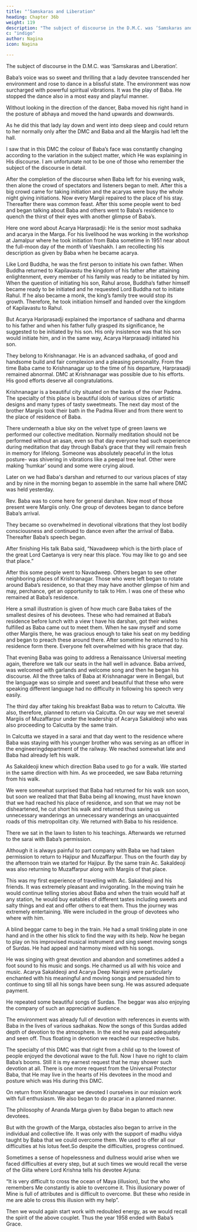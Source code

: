 ```yaml
---
title: "‘Samskaras and Liberation"
heading: Chapter 36b
weight: 119
description: "The subject of discourse in the D.M.C. was ‘Samskaras and Liberation’"
c: "indigo"
author: Nagina
icon: Nagina

---
```



The subject of discourse in the D.M.C. was ‘Samskaras and Liberation’.

<!-- Baba started his discourse. Every one’s eyes were centred on Baba’s face as he
developed the subject matter through his discourse. It appeared as if even the sight of
Baba had delivered everyone from mental distractions and that they had attained
perfect mental withdrawal. Now they became fully engrossed in their ‘Iista’. All were
one pointed and aborting Baba’s divine words in full concentration. -->

Baba’s voice was so sweet and thrilling that a lady devotee transcended her environment and rose to dance in a blissful state. The environment was now surcharged with powerful spiritual vibrations. It was the play of Baba. He stopped the
dance also in a most easy and playful manner. 

Without looking in the direction of the dancer, Baba moved his right hand in the posture of abhaya and moved the hand upwards and downwards.

As he did this that lady lay down and went into deep sleep
and could return to her normally only after the DMC and Baba and all the Margiis had
left the hall.

I saw that in this DMC the colour of Baba’s face was constantly changing according to the variation in the subject matter, which He was explaining in His discourse. I am unfortunate not to be one of those who remember the subject of the
discourse in detail.

After the completion of the discourse when Baba left for his evening walk, then
alone the crowd of spectators and listeners began to melt. After this a big crowd came
for taking initiation and the acaryas were busy the whole night giving initiations.
Now every Margii repaired to the place of his stay. Thereafter there was
common feast. After this some people went to bed and began talking about Baba and
others went to Baba’s residence to quench the thirst of their eyes with another glimpse
of Baba’s.

Here one word about Acarya Harprasadji: He is the senior most sadhaka and
acarya in the Marga. For his livelihood he was working in the workshop at Jamalpur
where he took initiation from Baba sometime in 1951 near about the full-moon day of
the month of Vaeshakh. I am recollecting his description as given by Baba when he
became acarya.

Like Lord Buddha, he was the first person to initiate his own father. When
Buddha returned to Kapilavastu the kingdom of his father after attaining enlightenment,
every member of his family was ready to be initiated by him. When the question of
initiating his son, Rahul arose, Buddha’s father himself became ready to be initiated
and he requested Lord Buddha not to initiate Rahul. If he also became a monk, the
king’s family tree would stop its growth. Therefore, he took initiation himself and
handed over the kingdom of Kapilavastu to Rahul.

But Acarya Hariprasadji explained the importance of sadhana and dharma to his father and when his father fully grasped its significance, he suggested to be initiated by his son. His only insistence was that his son would initiate him, and in the same way, Acarya Harprasadji initiated his son.

They belong to Krishnanagar. He is an advanced sadhaka, of good and handsome build and fair complexion and a pleasing
personality. From the time Baba came to Krishnanagar up to the time of his departure,
Harprasadji remained abnormal. DMC at Krishnanagar was possible due to his efforts.
His good efforts deserve all congratulations.



Krishnanagar is a beautiful city situated on the banks of the river Padma. The
specialty of this place is beautiful idols of various sizes of artistic designs and many
types of tasty sweetmeats. The next day most of the brother Margiis took their bath in
the Padma River and from there went to the place of residence of Baba. 

There underneath a blue sky on the velvet type of green lawns we performed our collective
meditation. Normally meditation should not be performed without an asan, even so that
day everyone had such experience during meditation that day through Baba’s grace that they will remain fresh in memory for lifelong. Someone was absolutely peaceful in the lotus posture- was shivering in vibrations like a peepal tree leaf. Other were making ‘humkar’ sound and some were crying aloud.

Later on we had Baba's darshan and returned to our various places of stay and by nine in the morning began to assemble in the same hall where DMC was held yesterday. 

Rev. Baba was to come here for general darshan. Now most of those present were Margiis only. One group of devotees began to dance before Baba’s arrival. 

They became so overwhelmed in devotional vibrations that they lost bodily
consciousness and continued to dance even after the arrival of Baba. Thereafter Baba’s speech began.

After finishing His talk Baba said, “Navadweep which is the birth place of the great Lord Caetanya is very near this place. You may like to go and see that place.”

After this some people went to Navadweep. Others began to see other neighboring places of Krishnanagar. Those who were left began to rotate around Baba’s residence, so that they may have another glimpse of him and may, perchance, get an opportunity to talk to Him. I was one of these who remained at Baba’s residence.

Here a small illustration is given of how much care Baba takes of the smallest
desires of his devotees. These who had remained at Baba’s residence before lunch
with a view t have his darshan, got their wishes fulfilled as Baba came out to meet
them. When he saw myself and some other Margiis there, he was gracious enough to
take his seat on my bedding and began to preach these around there. After sometime
he returned to his residence form there. Everyone felt overwhelmed with his grace that
day.

That evening Baba was going to address a Renaissance Universal meeting again, therefore we talk our seats in the hall well in advance. Baba arrived, was welcomed with garlands and welcome song and then he began his discourse.
All the three talks of Baba at Krishnanagar were in Bengali, but the language
was so simple and sweet and beautiful that these who were speaking different
language had no difficulty in following his speech very easily.

The third day after taking his breakfast Baba was to return to Calcutta. We also, therefore, planned to return via Calcutta. On our way we met several Margiis of Muzaffarpur under the leadership of Acarya Sakaldeoji who was also proceeding to Calcutta by the same train.

In Calcutta we stayed in a sarai and that day went to the residence where Baba
was staying with his younger brother who was serving as an officer in the engineeringdepartment of the railway. We reached somewhat late and Baba had already left his walk.

As Sakaldeoji knew which direction Baba used to go for a walk. We started in the same direction with him. As we proceeded, we saw Baba returning from his walk. 

We were somewhat surprised that Baba had returned for his walk son soon, but soon we realized that that Baba being all knowing, must have known that we had reached his place of residence, and son that we may not be disheartened, he cut short his walk and returned thus saving us unnecessary wanderings an unnecessary wanderings an unacquainted roads of this metropolitan city. We returned with Baba to his residence.

There we sat in the lawn to listen to his teachings. Afterwards we returned to the sarai with Baba’s permission.

Although it is always painful to part company with Baba we had taken
permission to return to Hajipur and Muzaffarpur. Thus on the fourth day by the
afternoon train we started for Hajipur. By the same train Ac. Sakaldeoji was also
returning to Muzaffarpur along with Margiis of that place.

This was my first experience of travelling with Ac. Sakaldeoji and his friends. It was extremely pleasant and invigorating. In the moving train he would continue telling stories about Baba and when the train would half at any station, he would buy eatables of different tastes including sweets and salty things and eat and offer others to eat
them. Thus the journey was extremely entertaining. We were included in the group of
devotees who where with him.

A blind beggar came to beg in the train. He had a small tinkling plate in one hand and in the other his stick to find the way with its help. Now he began to play on his improvised musical instrument and sing sweet moving songs of Surdas. He had
appeal and harmony mixed with his songs. 

He was singing with great devotion and abandon and sometimes added a foot sound to his music and songs. He charmed us
all with his voice and music. Acarya Sakaldeoji and Acarya Deep Narainji were particularly enchanted with his meaningful and moving songs and persuaded him to continue to sing till all his songs have been sung. He was assured adequate payment.

He repeated some beautiful songs of Surdas. The beggar was also enjoying the company of such an appreciative audience.

The environment was already full of devotion with references in events with Baba in the lives of various sadhakas. Now the songs of this Surdas added depth of devotion to the atmosphere. In the end he was paid adequately and seen off. Thus
floating in devotion we reached our respective hubs.

The specialty of this DMC was that right from a child up to the lowest of people enjoyed the devotional wave to the full. Now I have no right to claim Baba’s booms. Still it is my earnest request that he may shower such devotion at all. There is one more request from the Universal Protector Baba, that He may live in the hearts of His devotees in the mood and posture which was His during this DMC. 

On return from Krishnanagar we devoted I ourselves in our mission work with full enthusiasm. We also began to do pracar in a planned manner.

The philosophy of Ananda Marga given by Baba began to attach new devotees.

But with the growth of the Marga, obstacles also began to arrive in the individual and collective life. It was only with the support of madhu vidya taught by Baba that we could overcome them. We used to offer all our difficulties at his lotus feet.So despite the difficulties, progress continued. 

Sometimes a sense of hopelessness and dullness would arise when we faced difficulties at every step, but at
such times we would recall the verse of the Giita where Lord Krishna tells his devotee
Arjuna:

“It is very difficult to cross the ocean of Maya (illusion), but the who remembers Me constantly is able to overcome it. This illusionary power of Mine is full of attributes and is difficult to overcome. But these who reside in me are
able to cross this illusion with my help”.

Then we would again start work with redoubled energy, as we would recall the spirit of the above couplet.
Thus the year 1958 ended with Baba’s Grace.

<!-- APPENDIX

Naginada ceased writing his memoirs after some controversy arising after their monthly
publication. A part of the correspondence that ensued is reproduced here to explain the
abrupt end to the unfinished autobiography.
 -->